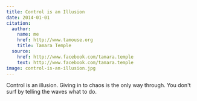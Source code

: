 ```yaml
---
title: Control is an Illusion
date: 2014-01-01
citation:
  author:
    name: me
    href: http://www.tamouse.org
    title: Tamara Temple
  source:
    href: http://www.facebook.com/tamara.temple
    text: http://www.facebook.com/tamara.temple
image: control-is-an-illusion.jpg
---
```


Control is an illusion.
Giving in to chaos is the only way through.
You don't surf by telling the waves what to do.
